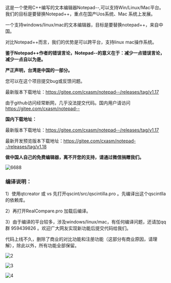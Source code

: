 这是一个使用C++编写的文本编辑器Notepad--,可以支持Win/Linux/Mac平台。
我们的目标是要替换Notepad++，重点在国产Uos系统、Mac 系统上发展。

一个支持windows/linux/mac的文本编辑器，目标是要替换notepad++，来自中国。

对比Notepad++而言，我们的优势是可以跨平台，支持linux mac操作系统。

 **鉴于Notepad++作者的错误言论，Notepad--的意义在于：减少一点错误言论，减少一点自以为是。** 

 **严正声明，台湾是中国的一部分。** 

您可以在这个项目提交bug或反馈问题。

最新版本下载地址：https://gitee.com/cxasm/notepad--/releases/tag/v1.17

由于github访问经常断网，几乎没法提交代码。国内用户请访问 https://gitee.com/cxasm/notepad--

 **国内下载地址：**

最新版本下载地址：https://gitee.com/cxasm/notepad--/releases/tag/v1.17

最新开发预览版本下载地址：https://gitee.com/cxasm/notepad--/releases/tag/v1.18

 **做中国人自己的免费编辑器，离不开您的支持，请通过微信捐赠我们。**

![6688](https://user-images.githubusercontent.com/42246867/202892430-e4738634-4e37-4c4a-9120-a1665af41eb4.png)


### 编译说明：

1）使用qtcreator 或 vs  先打开qscint/src/qscintilla.pro 。先编译出这个qscintlla的依赖库。

2）再打开RealCompare.pro 加载后编译。

3）由于编译的平台较多，涉及windows/linux/mac，有任何编译问题，还请加qq群 959439826 。欢迎广大网友实现新功能后提交代码给我们。

代码上线不久，删除了商业的对比功能和注册功能（这部分有商业原因，请理解），除此以外，所有功能全部保留。

![2](https://user-images.githubusercontent.com/42246867/202892445-d544e9af-5fe4-4823-8a0c-ebcf127352d6.png)

![3](https://user-images.githubusercontent.com/42246867/202892507-6024cd57-9600-4eb6-8bca-a27881b10dce.png)

![4](https://user-images.githubusercontent.com/42246867/202892515-c40918c9-147b-449e-a959-96f4e9591ab8.png)

